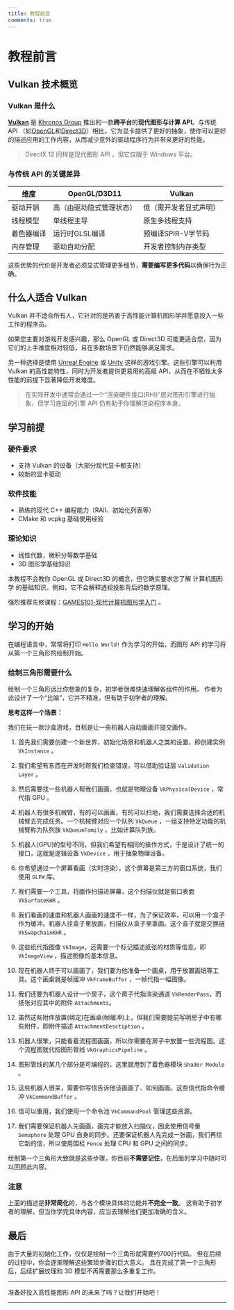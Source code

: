 ```yaml
---
title: 教程前言
comments: true
---
```

# **教程前言**

## **Vulkan 技术概览**

### Vulkan 是什么

**[Vulkan](https://www.vulkan.org/)** 是 [Khronos Group](https://www.khronos.org/) 推出的一款**跨平台**的**现代图形与计算 API**。与传统 API （如[OpenGL](https://en.wikipedia.org/wiki/OpenGL)和[Direct3D](https://en.wikipedia.org/wiki/Direct3D)）相比，它为显卡提供了更好的抽象，使你可以更好的描述应用的工作内容，从而减少意外的驱动程序行为并带来更好的性能。

> DirectX 12 同样是现代图形 API ，但它仅限于 Windows 平台。

### 与传统 API 的关键差异

| 维度    | OpenGL/D3D11 | Vulkan       |
|-------|--------------|--------------|
| 驱动开销  | 高（由驱动隐式管理状态） | 低（需开发者显式声明）  |
| 线程模型  | 单线程主导        | 原生多线程支持      |
| 着色器编译 | 运行时GLSL编译    | 预编译SPIR-V字节码 |
| 内存管理  | 驱动自动分配       | 开发者控制内存类型    |

这些优势的代价是开发者必须显式管理更多细节，**需要编写更多代码**以确保行为正确。

## **什么人适合 Vulkan**

 Vulkan 并不适合所有人，它针对的是热衷于高性能计算机图形学并愿意投入一些工作的程序员。

如果您主要对游戏开发感兴趣，那么 OpenGL 或 Direct3D 可能更适合您，因为它们的上手难度相对较低，且在多数场景下仍然能够满足需求。

另一种选择是使用 [Unreal Engine](https://www.unrealengine.com/zh-CN) 或 [Unity](https://unity.com/cn) 这样的游戏引擎。这些引擎可以利用 Vulkan 的高性能特性，同时为开发者提供更易用的高级 API，从而在不牺牲太多性能的前提下显著降低开发难度。

> 在实际开发中通常会通过一个“渲染硬件接口\(RHI\)”层对图形引擎进行抽象，但学习底层的引擎 API 仍有助于你理解渲染程序本身。

## **学习前提**

### 硬件要求
- 支持 Vulkan 的设备（大部分现代显卡都支持）
- 较新的显卡驱动

### 软件技能
- 熟练的现代 C++ 编程能力（RAII、初始化列表等）
- CMake 和 vcpkg 基础使用经验

### 理论知识
- 线性代数，微积分等数学基础
- 3D 图形学基础知识

本教程不会教你 OpenGL 或 Direct3D 的概念，但它确实要求您了解 计算机图形学 的基础知识。例如，它不会解释透视投影背后的数学原理。  

强烈推荐先修课程：[GAMES101-现代计算机图形学入门](https://www.bilibili.com/video/BV1X7411F744) 。  

## **学习的开始**

在编程语言中，常常将打印 `Hello World!` 作为学习的开始，而图形 API 的学习将从第一个三角形的绘制开始。

### 绘制三角形需要什么

绘制一个三角形远比你想象的复杂，初学者很难快速理解各组件的作用。
作者为此设计了一个“比喻”，它并不精准，但有助于初学者的理解。

**思考这样一个场景：**

我们在玩一款沙盒游戏，目标是让一些机器人自动画画并提交画作。

1. 首先我们需要创建一个新世界，初始化场景和机器人之类的设置，即创建实例 `VkInstance` 。

2. 我们希望有东西在开发时帮我们检查错误，可以借助验证层 `Validation Layer` 。

3. 然后需要找一些机器人帮我们画画，也就是物理设备 `VkPhysicalDevice` ，常代指 GPU 。

4. 机器人有很多机械臂，有的可以画画，有的可以扫地，我们需要选择合适的机械臂去完成任务。一个机械臂对应一个队列 `VkQueue` ，一组支持特定功能的机械臂称为队列族 `VkQueueFamily` ，比如计算队列族。

5. 机器人\(GPU\)的型号不同，但我们希望有相同的操作方式，于是设计了统一的接口，这就是逻辑设备 `VkDevice` ，用于抽象物理设备。

6. 你希望通过一个屏幕看画（实时渲染），这个屏幕是第三方的窗口系统，我们使用 `GLFW` 库。

7. 我们需要一个工具，将画作扫描进屏幕，这个扫描仪就是窗口表面 `VkSurfaceKHR` 。

8. 我们看画的速度和机器人画画的速度不一样，为了保证效率，可以用一个盒子作为缓冲。机器人往盒子里放画，扫描仪从盒子里拿画。这个盒子就是交换链 `VkSwapchainKHR` 。

9. 这些纸代指图像 `VkImage`，还需要一个标记描述纸张的材质等信息，即 `VkImageView` ，描述图像的基本信息。

10. 现在机器人终于可以画画了，我们要为他准备一个画桌，用于放置画纸等工具。这个画桌就是帧缓冲 `VkFrameBuffer` ，一帧代指一幅图像。

11. 我们还要为机器人设计一个房子，这个房子代指渲染通道 `VkRenderPass`，而纸张对应其中的附件 `Attachments`。

12. 虽然这些附件放置\(绑定\)在画桌\(帧缓冲\)上，但我们需要提前写明房子中有哪些附件，即附件描述 `AttachmentDesctiption` 。 

13. 机器人很笨，只能看着流程图画画，所以你需要在房子中放置一些流程图。这个流程图就代指图形管线 `VkGraphicsPipeline` 。

14. 图形管线的某几个部分是可编程的，这里就用到了着色器模块 `Shader Module` 。

15. 这些机器人很呆，需要你写信告诉他该画画了、如何画画。这些信代指命令缓冲 `VkCommandBuffer` 。

16. 信可以重用，我们使用一个命令池 `VkCommandPool` 管理这些资源。

17. 我们需要保证机器人先画画，画完才能放入扫描仪，因此使用信号量 `Semaphore` 处理 GPU 自身的同步。还要保证机器人先完成一张画，我们再给它新的信，所以使用围栏 `Fence` 处理 CPU 和 GPU 之间的同步。

绘制第一个三角形大致就是这些步骤，你目前**不需要记住**，在后面的学习中随时可以回顾此内容。

### 注意

上面的描述是**非常简化**的，与各个模块具体的功能并**不完全一致**。 这有助于初学者的理解，但当你学完具体内容，应当去理解他们更加准确的含义。

## **最后**

由于大量的初始化工作，仅仅是绘制一个三角形就需要约700行代码。
但在后续的过程中，你会逐渐理解这些繁琐步骤的巨大意义。
且在完成了第一个三角形后，后续扩展纹理和 3D 模型不再需要那么多重复工作。

---

准备好投入高性能图形 API 的未来了吗？让我们开始吧！

---
